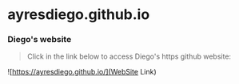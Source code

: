 # ayresdiego.github.io

### Diego's website

> Click in the link below to access Diego's https github website:


![https://ayresdiego.github.io/](WebSite Link)

